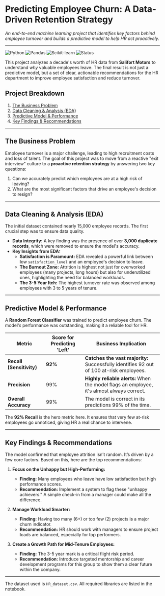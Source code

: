 # Predicting Employee Churn: A Data-Driven Retention Strategy

*An end-to-end machine learning project that identifies key factors behind employee turnover and builds a predictive model to help HR act proactively.*

---

![Python](https://img.shields.io/badge/Python-3.x-blue.svg) ![Pandas](https://img.shields.io/badge/Pandas-✓-blue.svg) ![Scikit-learn](https://img.shields.io/badge/Scikit--learn-✓-blue.svg) ![Status](https://img.shields.io/badge/Status-Completed-brightgreen.svg)

This project analyzes a decade's worth of HR data from **Salifort Motors** to understand *why* valuable employees leave. The final result is not just a predictive model, but a set of clear, actionable recommendations for the HR department to improve employee satisfaction and reduce turnover.


## Project Breakdown
1.  [The Business Problem](#-the-business-problem)
2.  [Data Cleaning & Analysis (EDA)](#-data-cleaning--analysis-eda)
3.  [Predictive Model & Performance](#-predictive-model--performance)
4.  [Key Findings & Recommendations](#-key-findings--recommendations)


---

## The Business Problem

Employee turnover is a major challenge, leading to high recruitment costs and loss of talent. The goal of this project was to move from a reactive "exit interview" culture to a **proactive retention strategy** by answering two key questions:
1.  Can we accurately predict which employees are at a high risk of leaving?
2.  What are the most significant factors that drive an employee's decision to resign?

---

## Data Cleaning & Analysis (EDA)
The initial dataset contained nearly 15,000 employee records. The first crucial step was to ensure data quality.

* **Data Integrity:** A key finding was the presence of over **3,000 duplicate records**, which were removed to ensure the model's accuracy.
* **Key Insights from EDA:**
    * **Satisfaction is Paramount:** EDA revealed a powerful link between low `satisfaction_level` and an employee's decision to leave.
    * **The Burnout Zone:** Attrition is highest not just for overworked employees (many projects, long hours) but also for underutilized ones, highlighting the need for balanced workloads.
    * **The 3-5 Year Itch:** The highest turnover rate was observed among employees with 3 to 5 years of tenure.


---

## Predictive Model & Performance

A **Random Forest Classifier** was trained to predict employee churn. The model's performance was outstanding, making it a reliable tool for HR.

| Metric                        | Score for Predicting 'Left' | Business Implication                                       |
| ----------------------------- | --------------------------- | ---------------------------------------------------------- |
| **Recall (Sensitivity)** | **92%** | **Catches the vast majority:** Successfully identifies 92 out of 100 at-risk employees. |
| **Precision** | 99%                         | **Highly reliable alerts:** When the model flags an employee, it's almost always correct. |
| **Overall Accuracy** | 99%                         | The model is correct in its predictions 99% of the time.      |

The **92% Recall** is the hero metric here. It ensures that very few at-risk employees go unnoticed, giving HR a real chance to intervene.

---

## Key Findings & Recommendations

The model confirmed that employee attrition isn’t random. It’s driven by a few core factors. Based on this, here are the top recommendations:

1.  **Focus on the Unhappy but High-Performing:**
    * **Finding:** Many employees who leave have low satisfaction but high performance scores.
    * **Recommendation:** Implement a system to flag these "unhappy achievers." A simple check-in from a manager could make all the difference.

2.  **Manage Workload Smarter:**
    * **Finding:** Having too many (6+) or too few (2) projects is a major churn indicator.
    * **Recommendation:** HR should work with managers to ensure project loads are balanced, especially for top performers.

3.  **Create a Growth Path for Mid-Tenure Employees:**
    * **Finding:** The 3-5 year mark is a critical flight risk period.
    * **Recommendation:** Introduce targeted mentorship and career development programs for this group to show them a clear future within the company.

---

The dataset used is `HR_dataset.csv`. All required libraries are listed in the notebook.
